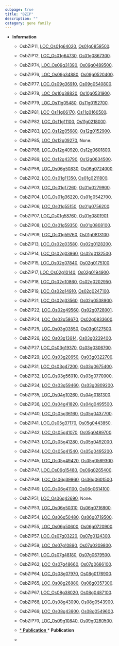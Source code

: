 ```yaml
---
subpage: true
title: "BZIP"
description: ""
category: gene family
---
```


* **Information**  
    + OsbZIP11, [LOC_Os01g64020](http://rice.plantbiology.msu.edu/cgi-bin/ORF_infopage.cgi?orf=LOC_Os01g64020), [Os01g0859500](http://rapdb.dna.affrc.go.jp/viewer/gbrowse_details/irgsp1?name=Os01g0859500).
    + OsbZIP12, [LOC_Os01g64730](http://rice.plantbiology.msu.edu/cgi-bin/ORF_infopage.cgi?orf=LOC_Os01g64730), [Os01g0867300](http://rapdb.dna.affrc.go.jp/viewer/gbrowse_details/irgsp1?name=Os01g0867300).
    + OsbZIP74, [LOC_Os09g31390](http://rice.plantbiology.msu.edu/cgi-bin/ORF_infopage.cgi?orf=LOC_Os09g31390), [Os09g0489500](http://rapdb.dna.affrc.go.jp/viewer/gbrowse_details/irgsp1?name=Os09g0489500).
    + OsbZIP76, [LOC_Os09g34880](http://rice.plantbiology.msu.edu/cgi-bin/ORF_infopage.cgi?orf=LOC_Os09g34880), [Os09g0520400](http://rapdb.dna.affrc.go.jp/viewer/gbrowse_details/irgsp1?name=Os09g0520400).
    + OsbZIP77, [LOC_Os09g36910](http://rice.plantbiology.msu.edu/cgi-bin/ORF_infopage.cgi?orf=LOC_Os09g36910), [Os09g0540800](http://rapdb.dna.affrc.go.jp/viewer/gbrowse_details/irgsp1?name=Os09g0540800).
    + OsbZIP78, [LOC_Os10g38820](http://rice.plantbiology.msu.edu/cgi-bin/ORF_infopage.cgi?orf=LOC_Os10g38820), [Os10g0531900](http://rapdb.dna.affrc.go.jp/viewer/gbrowse_details/irgsp1?name=Os10g0531900).
    + OsbZIP79, [LOC_Os11g05480](http://rice.plantbiology.msu.edu/cgi-bin/ORF_infopage.cgi?orf=LOC_Os11g05480), [Os11g0152700](http://rapdb.dna.affrc.go.jp/viewer/gbrowse_details/irgsp1?name=Os11g0152700).
    + OsbZIP81, [LOC_Os11g06170](http://rice.plantbiology.msu.edu/cgi-bin/ORF_infopage.cgi?orf=LOC_Os11g06170), [Os11g0160500](http://rapdb.dna.affrc.go.jp/viewer/gbrowse_details/irgsp1?name=Os11g0160500).
    + OsbZIP82, [LOC_Os11g11100](http://rice.plantbiology.msu.edu/cgi-bin/ORF_infopage.cgi?orf=LOC_Os11g11100), [Os11g0218000](http://rapdb.dna.affrc.go.jp/viewer/gbrowse_details/irgsp1?name=Os11g0218000).
    + OsbZIP83, [LOC_Os12g05680](http://rice.plantbiology.msu.edu/cgi-bin/ORF_infopage.cgi?orf=LOC_Os12g05680), [Os12g0152900](http://rapdb.dna.affrc.go.jp/viewer/gbrowse_details/irgsp1?name=Os12g0152900).
    + OsbZIP85, [LOC_Os12g09270](http://rice.plantbiology.msu.edu/cgi-bin/ORF_infopage.cgi?orf=LOC_Os12g09270), None.
    + OsbZIP88, [LOC_Os12g40920](http://rice.plantbiology.msu.edu/cgi-bin/ORF_infopage.cgi?orf=LOC_Os12g40920), [Os12g0601800](http://rapdb.dna.affrc.go.jp/viewer/gbrowse_details/irgsp1?name=Os12g0601800).
    + OsbZIP89, [LOC_Os12g43790](http://rice.plantbiology.msu.edu/cgi-bin/ORF_infopage.cgi?orf=LOC_Os12g43790), [Os12g0634500](http://rapdb.dna.affrc.go.jp/viewer/gbrowse_details/irgsp1?name=Os12g0634500).
    + OsbZIP56, [LOC_Os06g50830](http://rice.plantbiology.msu.edu/cgi-bin/ORF_infopage.cgi?orf=LOC_Os06g50830), [Os06g0724000](http://rapdb.dna.affrc.go.jp/viewer/gbrowse_details/irgsp1?name=Os06g0724000).
    + OsbZIP02, [LOC_Os01g11350](http://rice.plantbiology.msu.edu/cgi-bin/ORF_infopage.cgi?orf=LOC_Os01g11350), [Os01g0211800](http://rapdb.dna.affrc.go.jp/viewer/gbrowse_details/irgsp1?name=Os01g0211800).
    + OsbZIP03, [LOC_Os01g17260](http://rice.plantbiology.msu.edu/cgi-bin/ORF_infopage.cgi?orf=LOC_Os01g17260), [Os01g0279900](http://rapdb.dna.affrc.go.jp/viewer/gbrowse_details/irgsp1?name=Os01g0279900).
    + OsbZIP04, [LOC_Os01g36220](http://rice.plantbiology.msu.edu/cgi-bin/ORF_infopage.cgi?orf=LOC_Os01g36220), [Os01g0542700](http://rapdb.dna.affrc.go.jp/viewer/gbrowse_details/irgsp1?name=Os01g0542700).
    + OsbZIP06, [LOC_Os01g55150](http://rice.plantbiology.msu.edu/cgi-bin/ORF_infopage.cgi?orf=LOC_Os01g55150), [Os01g0756200](http://rapdb.dna.affrc.go.jp/viewer/gbrowse_details/irgsp1?name=Os01g0756200).
    + OsbZIP07, [LOC_Os01g58760](http://rice.plantbiology.msu.edu/cgi-bin/ORF_infopage.cgi?orf=LOC_Os01g58760), [Os01g0801901](http://rapdb.dna.affrc.go.jp/viewer/gbrowse_details/irgsp1?name=Os01g0801901).
    + OsbZIP08, [LOC_Os01g59350](http://rice.plantbiology.msu.edu/cgi-bin/ORF_infopage.cgi?orf=LOC_Os01g59350), [Os01g0808100](http://rapdb.dna.affrc.go.jp/viewer/gbrowse_details/irgsp1?name=Os01g0808100).
    + OsbZIP09, [LOC_Os01g59760](http://rice.plantbiology.msu.edu/cgi-bin/ORF_infopage.cgi?orf=LOC_Os01g59760), [Os01g0813100](http://rapdb.dna.affrc.go.jp/viewer/gbrowse_details/irgsp1?name=Os01g0813100).
    + OsbZIP13, [LOC_Os02g03580](http://rice.plantbiology.msu.edu/cgi-bin/ORF_infopage.cgi?orf=LOC_Os02g03580), [Os02g0128200](http://rapdb.dna.affrc.go.jp/viewer/gbrowse_details/irgsp1?name=Os02g0128200).
    + OsbZIP14, [LOC_Os02g03960](http://rice.plantbiology.msu.edu/cgi-bin/ORF_infopage.cgi?orf=LOC_Os02g03960), [Os02g0132500](http://rapdb.dna.affrc.go.jp/viewer/gbrowse_details/irgsp1?name=Os02g0132500).
    + OsbZIP15, [LOC_Os02g07840](http://rice.plantbiology.msu.edu/cgi-bin/ORF_infopage.cgi?orf=LOC_Os02g07840), [Os02g0175100](http://rapdb.dna.affrc.go.jp/viewer/gbrowse_details/irgsp1?name=Os02g0175100).
    + OsbZIP17, [LOC_Os02g10140](http://rice.plantbiology.msu.edu/cgi-bin/ORF_infopage.cgi?orf=LOC_Os02g10140), [Os02g0194900](http://rapdb.dna.affrc.go.jp/viewer/gbrowse_details/irgsp1?name=Os02g0194900).
    + OsbZIP18, [LOC_Os02g10860](http://rice.plantbiology.msu.edu/cgi-bin/ORF_infopage.cgi?orf=LOC_Os02g10860), [Os02g0202950](http://rapdb.dna.affrc.go.jp/viewer/gbrowse_details/irgsp1?name=Os02g0202950).
    + OsbZIP19, [LOC_Os02g14910](http://rice.plantbiology.msu.edu/cgi-bin/ORF_infopage.cgi?orf=LOC_Os02g14910), [Os02g0247100](http://rapdb.dna.affrc.go.jp/viewer/gbrowse_details/irgsp1?name=Os02g0247100).
    + OsbZIP21, [LOC_Os02g33560](http://rice.plantbiology.msu.edu/cgi-bin/ORF_infopage.cgi?orf=LOC_Os02g33560), [Os02g0538900](http://rapdb.dna.affrc.go.jp/viewer/gbrowse_details/irgsp1?name=Os02g0538900).
    + OsbZIP22, [LOC_Os02g49560](http://rice.plantbiology.msu.edu/cgi-bin/ORF_infopage.cgi?orf=LOC_Os02g49560), [Os02g0728001](http://rapdb.dna.affrc.go.jp/viewer/gbrowse_details/irgsp1?name=Os02g0728001).
    + OsbZIP24, [LOC_Os02g58670](http://rice.plantbiology.msu.edu/cgi-bin/ORF_infopage.cgi?orf=LOC_Os02g58670), [Os02g0833600](http://rapdb.dna.affrc.go.jp/viewer/gbrowse_details/irgsp1?name=Os02g0833600).
    + OsbZIP25, [LOC_Os03g03550](http://rice.plantbiology.msu.edu/cgi-bin/ORF_infopage.cgi?orf=LOC_Os03g03550), [Os03g0127500](http://rapdb.dna.affrc.go.jp/viewer/gbrowse_details/irgsp1?name=Os03g0127500).
    + OsbZIP26, [LOC_Os03g13614](http://rice.plantbiology.msu.edu/cgi-bin/ORF_infopage.cgi?orf=LOC_Os03g13614), [Os03g0239400](http://rapdb.dna.affrc.go.jp/viewer/gbrowse_details/irgsp1?name=Os03g0239400).
    + OsbZIP27, [LOC_Os03g19370](http://rice.plantbiology.msu.edu/cgi-bin/ORF_infopage.cgi?orf=LOC_Os03g19370), [Os03g0306700](http://rapdb.dna.affrc.go.jp/viewer/gbrowse_details/irgsp1?name=Os03g0306700).
    + OsbZIP29, [LOC_Os03g20650](http://rice.plantbiology.msu.edu/cgi-bin/ORF_infopage.cgi?orf=LOC_Os03g20650), [Os03g0322700](http://rapdb.dna.affrc.go.jp/viewer/gbrowse_details/irgsp1?name=Os03g0322700).
    + OsbZIP31, [LOC_Os03g47200](http://rice.plantbiology.msu.edu/cgi-bin/ORF_infopage.cgi?orf=LOC_Os03g47200), [Os03g0675400](http://rapdb.dna.affrc.go.jp/viewer/gbrowse_details/irgsp1?name=Os03g0675400).
    + OsbZIP32, [LOC_Os03g56010](http://rice.plantbiology.msu.edu/cgi-bin/ORF_infopage.cgi?orf=LOC_Os03g56010), [Os03g0770000](http://rapdb.dna.affrc.go.jp/viewer/gbrowse_details/irgsp1?name=Os03g0770000).
    + OsbZIP34, [LOC_Os03g59460](http://rice.plantbiology.msu.edu/cgi-bin/ORF_infopage.cgi?orf=LOC_Os03g59460), [Os03g0809200](http://rapdb.dna.affrc.go.jp/viewer/gbrowse_details/irgsp1?name=Os03g0809200).
    + OsbZIP35, [LOC_Os04g10260](http://rice.plantbiology.msu.edu/cgi-bin/ORF_infopage.cgi?orf=LOC_Os04g10260), [Os04g0181300](http://rapdb.dna.affrc.go.jp/viewer/gbrowse_details/irgsp1?name=Os04g0181300).
    + OsbZIP36, [LOC_Os04g41820](http://rice.plantbiology.msu.edu/cgi-bin/ORF_infopage.cgi?orf=LOC_Os04g41820), [Os04g0495500](http://rapdb.dna.affrc.go.jp/viewer/gbrowse_details/irgsp1?name=Os04g0495500).
    + OsbZIP40, [LOC_Os05g36160](http://rice.plantbiology.msu.edu/cgi-bin/ORF_infopage.cgi?orf=LOC_Os05g36160), [Os05g0437700](http://rapdb.dna.affrc.go.jp/viewer/gbrowse_details/irgsp1?name=Os05g0437700).
    + OsbZIP41, [LOC_Os05g37170](http://rice.plantbiology.msu.edu/cgi-bin/ORF_infopage.cgi?orf=LOC_Os05g37170), [Os05g0443850](http://rapdb.dna.affrc.go.jp/viewer/gbrowse_details/irgsp1?name=Os05g0443850).
    + OsbZIP42, [LOC_Os05g41070](http://rice.plantbiology.msu.edu/cgi-bin/ORF_infopage.cgi?orf=LOC_Os05g41070), [Os05g0489700](http://rapdb.dna.affrc.go.jp/viewer/gbrowse_details/irgsp1?name=Os05g0489700).
    + OsbZIP43, [LOC_Os05g41280](http://rice.plantbiology.msu.edu/cgi-bin/ORF_infopage.cgi?orf=LOC_Os05g41280), [Os05g0492000](http://rapdb.dna.affrc.go.jp/viewer/gbrowse_details/irgsp1?name=Os05g0492000).
    + OsbZIP44, [LOC_Os05g41540](http://rice.plantbiology.msu.edu/cgi-bin/ORF_infopage.cgi?orf=LOC_Os05g41540), [Os05g0495200](http://rapdb.dna.affrc.go.jp/viewer/gbrowse_details/irgsp1?name=Os05g0495200).
    + OsbZIP45, [LOC_Os05g49420](http://rice.plantbiology.msu.edu/cgi-bin/ORF_infopage.cgi?orf=LOC_Os05g49420), [Os05g0569300](http://rapdb.dna.affrc.go.jp/viewer/gbrowse_details/irgsp1?name=Os05g0569300).
    + OsbZIP47, [LOC_Os06g15480](http://rice.plantbiology.msu.edu/cgi-bin/ORF_infopage.cgi?orf=LOC_Os06g15480), [Os06g0265400](http://rapdb.dna.affrc.go.jp/viewer/gbrowse_details/irgsp1?name=Os06g0265400).
    + OsbZIP48, [LOC_Os06g39960](http://rice.plantbiology.msu.edu/cgi-bin/ORF_infopage.cgi?orf=LOC_Os06g39960), [Os06g0601500](http://rapdb.dna.affrc.go.jp/viewer/gbrowse_details/irgsp1?name=Os06g0601500).
    + OsbZIP49, [LOC_Os06g41100](http://rice.plantbiology.msu.edu/cgi-bin/ORF_infopage.cgi?orf=LOC_Os06g41100), [Os06g0614100](http://rapdb.dna.affrc.go.jp/viewer/gbrowse_details/irgsp1?name=Os06g0614100).
    + OsbZIP51, [LOC_Os06g42690](http://rice.plantbiology.msu.edu/cgi-bin/ORF_infopage.cgi?orf=LOC_Os06g42690), None.
    + OsbZIP53, [LOC_Os06g50310](http://rice.plantbiology.msu.edu/cgi-bin/ORF_infopage.cgi?orf=LOC_Os06g50310), [Os06g0716800](http://rapdb.dna.affrc.go.jp/viewer/gbrowse_details/irgsp1?name=Os06g0716800).
    + OsbZIP54, [LOC_Os06g50480](http://rice.plantbiology.msu.edu/cgi-bin/ORF_infopage.cgi?orf=LOC_Os06g50480), [Os06g0719500](http://rapdb.dna.affrc.go.jp/viewer/gbrowse_details/irgsp1?name=Os06g0719500).
    + OsbZIP55, [LOC_Os06g50600](http://rice.plantbiology.msu.edu/cgi-bin/ORF_infopage.cgi?orf=LOC_Os06g50600), [Os06g0720900](http://rapdb.dna.affrc.go.jp/viewer/gbrowse_details/irgsp1?name=Os06g0720900).
    + OsbZIP57, [LOC_Os07g03220](http://rice.plantbiology.msu.edu/cgi-bin/ORF_infopage.cgi?orf=LOC_Os07g03220), [Os07g0124300](http://rapdb.dna.affrc.go.jp/viewer/gbrowse_details/irgsp1?name=Os07g0124300).
    + OsbZIP59, [LOC_Os07g10890](http://rice.plantbiology.msu.edu/cgi-bin/ORF_infopage.cgi?orf=LOC_Os07g10890), [Os07g0209800](http://rapdb.dna.affrc.go.jp/viewer/gbrowse_details/irgsp1?name=Os07g0209800).
    + OsbZIP61, [LOC_Os07g48180](http://rice.plantbiology.msu.edu/cgi-bin/ORF_infopage.cgi?orf=LOC_Os07g48180), [Os07g0679500](http://rapdb.dna.affrc.go.jp/viewer/gbrowse_details/irgsp1?name=Os07g0679500).
    + OsbZIP62, [LOC_Os07g48660](http://rice.plantbiology.msu.edu/cgi-bin/ORF_infopage.cgi?orf=LOC_Os07g48660), [Os07g0686100](http://rapdb.dna.affrc.go.jp/viewer/gbrowse_details/irgsp1?name=Os07g0686100).
    + OsbZIP64, [LOC_Os08g07970](http://rice.plantbiology.msu.edu/cgi-bin/ORF_infopage.cgi?orf=LOC_Os08g07970), [Os08g0176900](http://rapdb.dna.affrc.go.jp/viewer/gbrowse_details/irgsp1?name=Os08g0176900).
    + OsbZIP65, [LOC_Os08g26880](http://rice.plantbiology.msu.edu/cgi-bin/ORF_infopage.cgi?orf=LOC_Os08g26880), [Os08g0357300](http://rapdb.dna.affrc.go.jp/viewer/gbrowse_details/irgsp1?name=Os08g0357300).
    + OsbZIP67, [LOC_Os08g38020](http://rice.plantbiology.msu.edu/cgi-bin/ORF_infopage.cgi?orf=LOC_Os08g38020), [Os08g0487100](http://rapdb.dna.affrc.go.jp/viewer/gbrowse_details/irgsp1?name=Os08g0487100).
    + OsbZIP68, [LOC_Os08g43090](http://rice.plantbiology.msu.edu/cgi-bin/ORF_infopage.cgi?orf=LOC_Os08g43090), [Os08g0543900](http://rapdb.dna.affrc.go.jp/viewer/gbrowse_details/irgsp1?name=Os08g0543900).
    + OsbZIP69, [LOC_Os08g43600](http://rice.plantbiology.msu.edu/cgi-bin/ORF_infopage.cgi?orf=LOC_Os08g43600), [Os08g0549600](http://rapdb.dna.affrc.go.jp/viewer/gbrowse_details/irgsp1?name=Os08g0549600).
    + OsbZIP70, [LOC_Os09g10840](http://rice.plantbiology.msu.edu/cgi-bin/ORF_infopage.cgi?orf=LOC_Os09g10840), [Os09g0280500](http://rapdb.dna.affrc.go.jp/viewer/gbrowse_details/irgsp1?name=Os09g0280500).

    + [* **Publication**  ](*+**Publication**++)* **Publication**  
    + []()

